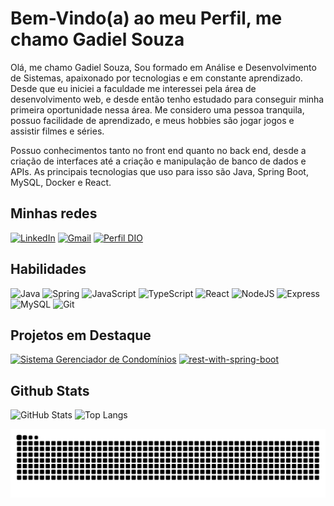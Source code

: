 # Bem-Vindo(a) ao meu Perfil, me chamo Gadiel Souza

Olá, me chamo Gadiel Souza, Sou formado em Análise e Desenvolvimento de Sistemas, apaixonado por tecnologias e em constante aprendizado. Desde que eu iniciei a faculdade me interessei pela área de desenvolvimento web, e desde então tenho estudado para conseguir minha primeira oportunidade nessa área. Me considero uma pessoa tranquila, possuo facilidade de aprendizado, e meus hobbies são jogar jogos e assistir filmes e séries.

Possuo conhecimentos tanto no front end quanto no back end, desde a criação de interfaces até a criação e manipulação de banco de dados e APIs. As principais tecnologias que uso para isso são Java, Spring Boot, MySQL, Docker e React.

## Minhas redes

[![LinkedIn](https://img.shields.io/badge/-LinkedIn-000?style=for-the-badge&logo=linkedin&logoColor=30A3DC)](https://www.linkedin.com/in/gadielsouzafrontend/)
[![Gmail](https://img.shields.io/badge/Gmail-333333?style=for-the-badge&logo=gmail&logoColor=red)](mailto:gadielbarrosdesouza@gmail.com)
[![Perfil DIO](https://img.shields.io/badge/-Meu%20Perfil%20na%20DIO-30A3DC?style=for-the-badge)](https://web.dio.me/users/gadielbarrosdesouza/)

## Habilidades

![Java](https://img.shields.io/badge/java-%23ED8B00.svg?style=for-the-badge&logo=openjdk&logoColor=white)
![Spring](https://img.shields.io/badge/spring-%236DB33F.svg?style=for-the-badge&logo=spring&logoColor=white)
![JavaScript](https://img.shields.io/badge/JavaScript-F7DF1E?style=for-the-badge&logo=javascript&logoColor=black)
![TypeScript](https://img.shields.io/badge/TypeScript-007ACC?style=for-the-badge&logo=typescript&logoColor=white)
![React](https://img.shields.io/badge/React-20232A?style=for-the-badge&logo=react&logoColor=61DAFB)
![NodeJS](https://img.shields.io/badge/node.js-6DA55F?style=for-the-badge&logo=node.js&logoColor=white)
![Express](https://img.shields.io/badge/express.js-%23404d59.svg?style=for-the-badge&logo=express&logoColor=%2361DAFB)
![MySQL](https://img.shields.io/badge/MySQL-00000F?style=for-the-badge&logo=mysql&logoColor=white)
![Git](https://img.shields.io/badge/GIT-E44C30?style=for-the-badge&logo=git&logoColor=white)

## Projetos em Destaque

[![Sistema Gerenciador de Condomínios](https://github-readme-stats.vercel.app/api/pin/?username=Gadiel-S&repo=gerenciador_condominios&bg_color=000&border_color=30A3DC&show_icons=true&icon_color=30A3DC&title_color=E94D5F&text_color=FFF)](https://github.com/Gadiel-S/gerenciador_condominios)
[![rest-with-spring-boot](https://github-readme-stats.vercel.app/api/pin/?username=Gadiel-S&repo=rest-with-spring-boot&bg_color=000&border_color=30A3DC&show_icons=true&icon_color=30A3DC&title_color=E94D5F&text_color=FFF&cache_seconds=0)](https://github.com/Gadiel-S/rest-with-spring-boot)

## Github Stats

![GitHub Stats](https://github-readme-stats.vercel.app/api?username=Gadiel-S&theme=transparent&bg_color=000&border_color=30A3DC&show_icons=true&icon_color=30A3DC&title_color=E94D5F&text_color=FFF)
![Top Langs](https://github-readme-stats.vercel.app/api/top-langs/?username=Gadiel-S&layout=compact&bg_color=000&border_color=30A3DC&title_color=E94D5F&text_color=FFF)

<picture>
  <source media="(prefers-color-scheme: dark)" srcset="https://raw.githubusercontent.com/Gadiel-s/gadiel-s/output/github-contribution-grid-snake-dark.svg">
  <source media="(prefers-color-scheme: light)" srcset="https://raw.githubusercontent.com/Gadiel-s/gadiel-s/output/github-contribution-grid-snake.svg">
  <img alt="github contribution grid snake animation" src="https://raw.githubusercontent.com/Gadiel-s/gadiel-s/output/github-contribution-grid-snake.svg">
</picture>

